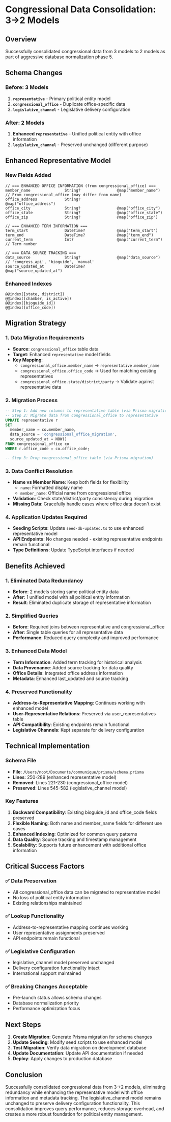 # Congressional Data Consolidation: 3→2 Models

## Overview

Successfully consolidated congressional data from 3 models to 2 models as part of aggressive database normalization phase 5.

## Schema Changes

### Before: 3 Models

1. **`representative`** - Primary political entity model
2. **`congressional_office`** - Duplicate office-specific data
3. **`legislative_channel`** - Legislative delivery configuration

### After: 2 Models

1. **Enhanced `representative`** - Unified political entity with office information
2. **`legislative_channel`** - Preserved unchanged (different purpose)

## Enhanced Representative Model

### New Fields Added

```prisma
// === ENHANCED OFFICE INFORMATION (from congressional_office) ===
member_name               String?                @map("member_name") // From congressional_office (may differ from name)
office_address            String?                @map("office_address")
office_city               String?                @map("office_city")
office_state              String?                @map("office_state")
office_zip                String?                @map("office_zip")

// === ENHANCED TERM INFORMATION ===
term_start                DateTime?              @map("term_start")
term_end                  DateTime?              @map("term_end")
current_term              Int?                   @map("current_term") // Term number

// === DATA SOURCE TRACKING ===
data_source               String?                @map("data_source") // 'congress_api', 'bioguide', 'manual'
source_updated_at         DateTime?              @map("source_updated_at")
```

### Enhanced Indexes

```prisma
@@index([state, district])
@@index([chamber, is_active])
@@index([bioguide_id])
@@index([office_code])
```

## Migration Strategy

### 1. Data Migration Requirements

- **Source**: `congressional_office` table data
- **Target**: Enhanced `representative` model fields
- **Key Mapping**:
  - `congressional_office.member_name` → `representative.member_name`
  - `congressional_office.office_code` → Used for matching existing representatives
  - `congressional_office.state/district/party` → Validate against representative data

### 2. Migration Process

```sql
-- Step 1: Add new columns to representative table (via Prisma migration)
-- Step 2: Migrate data from congressional_office to representative
UPDATE representative r
SET
  member_name = co.member_name,
  data_source = 'congressional_office_migration',
  source_updated_at = NOW()
FROM congressional_office co
WHERE r.office_code = co.office_code;

-- Step 3: Drop congressional_office table (via Prisma migration)
```

### 3. Data Conflict Resolution

- **Name vs Member Name**: Keep both fields for flexibility
  - `name`: Formatted display name
  - `member_name`: Official name from congressional office
- **Validation**: Check state/district/party consistency during migration
- **Missing Data**: Gracefully handle cases where office data doesn't exist

### 4. Application Updates Required

- **Seeding Scripts**: Update `seed-db-updated.ts` to use enhanced representative model
- **API Endpoints**: No changes needed - existing representative endpoints remain functional
- **Type Definitions**: Update TypeScript interfaces if needed

## Benefits Achieved

### 1. Eliminated Data Redundancy

- **Before**: 2 models storing same political entity data
- **After**: 1 unified model with all political entity information
- **Result**: Eliminated duplicate storage of representative information

### 2. Simplified Queries

- **Before**: Required joins between representative and congressional_office
- **After**: Single table queries for all representative data
- **Performance**: Reduced query complexity and improved performance

### 3. Enhanced Data Model

- **Term Information**: Added term tracking for historical analysis
- **Data Provenance**: Added source tracking for data quality
- **Office Details**: Integrated office address information
- **Metadata**: Enhanced last_updated and source tracking

### 4. Preserved Functionality

- **Address-to-Representative Mapping**: Continues working with enhanced model
- **User-Representative Relations**: Preserved via user_representatives table
- **API Compatibility**: Existing endpoints remain functional
- **Legislative Channels**: Kept separate for delivery configuration

## Technical Implementation

### Schema File

- **File**: `/Users/noot/Documents/communique/prisma/schema.prisma`
- **Lines**: 250-289 (enhanced representative model)
- **Removed**: Lines 221-230 (congressional_office model)
- **Preserved**: Lines 545-582 (legislative_channel model)

### Key Features

1. **Backward Compatibility**: Existing bioguide_id and office_code fields preserved
2. **Flexible Naming**: Both name and member_name fields for different use cases
3. **Enhanced Indexing**: Optimized for common query patterns
4. **Data Quality**: Source tracking and timestamp management
5. **Scalability**: Supports future enhancement with additional office information

## Critical Success Factors

### ✅ Data Preservation

- All congressional_office data can be migrated to representative model
- No loss of political entity information
- Existing relationships maintained

### ✅ Lookup Functionality

- Address-to-representative mapping continues working
- User representative assignments preserved
- API endpoints remain functional

### ✅ Legislative Configuration

- legislative_channel model preserved unchanged
- Delivery configuration functionality intact
- International support maintained

### ✅ Breaking Changes Acceptable

- Pre-launch status allows schema changes
- Database normalization priority
- Performance optimization focus

## Next Steps

1. **Create Migration**: Generate Prisma migration for schema changes
2. **Update Seeding**: Modify seed scripts to use enhanced model
3. **Test Migration**: Verify data migration on development database
4. **Update Documentation**: Update API documentation if needed
5. **Deploy**: Apply changes to production database

## Conclusion

Successfully consolidated congressional data from 3→2 models, eliminating redundancy while enhancing the representative model with office information and metadata tracking. The legislative_channel model remains unchanged to preserve delivery configuration functionality. This consolidation improves query performance, reduces storage overhead, and creates a more robust foundation for political entity management.
